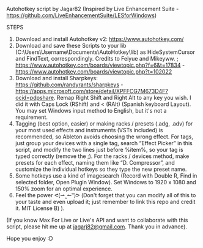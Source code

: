 Autohotkey script by Jagar82 (Inspired by Live Enhancement Suite - https://github.com/LiveEnhancementSuite/LESforWindows)  

STEPS

1. Download and install Autohotkey v2: https://www.autohotkey.com/
2. Download and save these Scripts to your lib (C:\Users\Username\Documents\AutoHotkey\lib) as HideSystemCursor and FindText, correspondingly. Credits to Feiyue and Mikeyww. ; https://www.autohotkey.com/boards/viewtopic.php?f=6&t=17834 - https://www.autohotkey.com/boards/viewtopic.php?t=102022
3. Download and install Sharpkeys: https://github.com/randyrants/sharpkeys - https://apps.microsoft.com/store/detail/XPFFCG7M673D4F?ocid=pdpshare. Remap Right Shift and Right Alt to any key you wish. I did it with Caps Lock (RShift) and < (RAlt) (Spanish keyboard Layout). You may set Windows input method to English, but it's not a requirement.
4. Tagging (best option, easier) or making racks / presets (.adg, .adv) for your most used effects and instruments (VSTs included) is recommended, so Ableton avoids choosing the wrong effect. For tags, just group your devices with a single tag, search “Effect Picker” in this script, and modify the two lines just before %item%, so your tag is typed correctly (remove the ;). For the racks / devices method, make presets for each effect, naming them like “D. Compressor”, and customize the individual hotkeys so they type the new preset name.
5. Some hotkeys use a kind of imagesearch (Record with Double R, Find in selected folder, Open Plugin Window). Set Windows to 1920 x 1080 and 150% zoom for an optimal experience.
6. Feel the power ᕙ(⇀‸↼‶)ᕗ  (Don't forget that you can modify all of this to your taste and even upload it; just remember to link this repo and credit it. MIT License B) ).

(If you know Max For Live or Live's API and want to collaborate with this script, please hit me up at jagarj82@gmail.com. Thank you in advance).

Hope you enjoy :D
